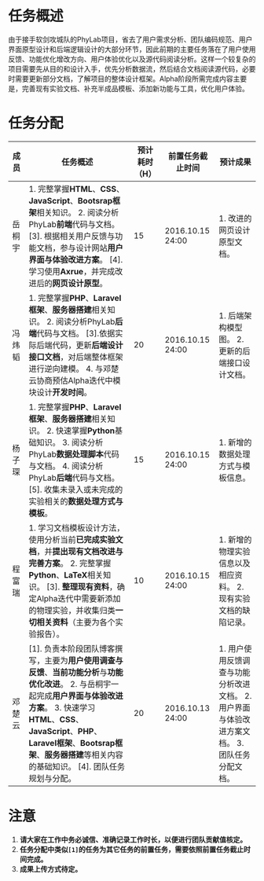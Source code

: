 # 任务概述

由于接手软剑攻城队的PhyLab项目，省去了用户需求分析、团队编码规范、用户界面原型设计和后端逻辑设计的大部分环节，因此前期的主要任务落在了用户使用反馈、功能优化增改方向、用户体验优化以及源代码阅读分析。这样一个较复杂的项目需要先从目的和设计入手，优先分析数据流，然后结合文档阅读源代码，必要时需要更新部分文档，了解项目的整体设计框架。Alpha阶段所需完成内容主要是，完善现有实验文档、补充半成品模板、添加新功能与工具，优化用户体验。

# 任务分配

| 成员 | 任务概述 | 预计耗时（H） | 前置任务截止时间 | 预计成果 |
| --- | --- | --- | --- | --- |
| 岳桐宇 | 1. 完整掌握**HTML**、**CSS**、**JavaScript**、**Bootsrap框架**相关知识。 2. 阅读分析PhyLab**前端**代码与文档。 [3]. 根据相关用户反馈与功能文档，参与设计网站**用户界面与体验改进方案**。 [4]. 学习使用**Axrue**，并完成改进后的**网页设计原型**。 | 15 | 2016.10.15 24:00 | 1. 改进的网页设计原型文档。 |
| 冯炜韬 | 1. 完整掌握**PHP**、**Laravel框架**、**服务器搭建**相关知识。 2. 阅读分析PhyLab**后端**代码与文档。 [3].依据实际后端代码，更新**后端设计接口文档**，对后端整体框架进行逆向建模。 4. 与邓楚云协商预估Alpha迭代中模块设计**开发时间**。 | 20 | 2016.10.15 24:00 | 1. 后端架构模型图。 2. 更新的后端接口设计文档。 |
| 杨子琛 | 1. 完整掌握**PHP**、**Laravel框架**、**服务器搭建**相关知识。 2. 快速掌握**Python**基础知识。 3. 阅读分析PhyLab**数据处理脚本**代码与文档。 4. 阅读分析PhyLab**后端**代码与文档。 [5]. 收集未录入或未完成的实验相关的**数据处理方式与模板**。 | 15 | 2016.10.15 24:00 | 1. 新增的数据处理方式与模板信息。 |
| 程富瑞 | 1. 学习文档模板设计方法，使用分析当前**已完成实验文档**，并**提出现有文档改进与完善方案**。 2. 完整掌握**Python**、**LaTeX**相关知识。 [3]. **整理现有资料**，确定Alpha迭代中需要新添加的物理实验，并收集归类**一切相关资料**（主要为各个实验报告）。  | 10 | 2016.10.15 24:00 | 1. 新增的物理实验信息以及相应资料。 2. 现有实验文档的缺陷记录。 |
| 邓楚云 | [1]. 负责本阶段团队博客撰写，主要为**用户使用调查与反馈**、**当前功能分析**与**功能优化改进**。 2. 与岳桐宇一起完成**用户界面与体验改进方案**。 3. 快速学习**HTML**、**CSS**、**JavaScript**、**PHP**、**Laravel框架**、**Bootsrap框架**、**服务器搭建**等相关内容的基础知识。 [4]. 团队任务规划与分配。 | 20 | 2016.10.13 24:00 | 1. 用户使用反馈调查与功能分析改进文档。 2. 用户界面与体验改进方案文档。 3. 团队任务分配文档。 |

# 注意

1. **请大家在工作中务必诚信、准确记录工作时长，以便进行团队贡献值核定。**
2. **任务分配中类似`[1]`的任务为其它任务的前置任务，需要依照前置任务截止时间完成。**
3. **成果上传方式待定。**